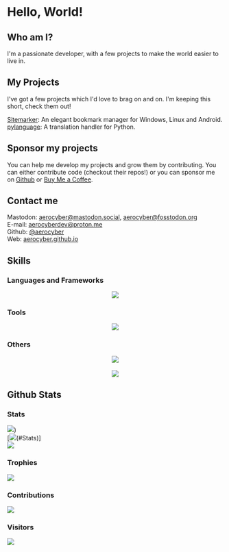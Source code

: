 # Hello, World!

## Who am I?

I'm a passionate developer, with a few projects to make the world easier to live in.

## My Projects

I've got a few projects which I'd love to brag on and on. I'm keeping this short, check them out!

[Sitemarker](https://github.com/aerocyber/sitemarker): An elegant bookmark manager for Windows, Linux and Android.
[pylanguage](https://github.com/aerocyber/pylanguage): A translation handler for Python.

## Sponsor my projects

You can help me develop my projects and grow them by contributing. You can either contribute code (checkout their repos!) or you can sponsor me on [Github](https://github.com/sponsors/aerocyber) or [Buy Me a Coffee](https://buymeacoffee.com/aerocyber).

## Contact me

Mastodon: [aerocyber@mastodon.social](https://mastodon.social/@aerocyber@mastodon.social), [aerocyber@fosstodon.org](https://mastodon.social/@aerocyber@fosstodon.org) <br/>
E-mail: [aerocyberdev@proton.me](mailto:aerocyberdev@proton.me) <br/>
Github: [@aerocyber](https://github.com/aerocyber)<br/>
Web: [aerocyber.github.io](https://aerocyber.github.io)<br/>


## Skills

### Languages and Frameworks
<div align="center">
	<img src="https://go-skill-icons.vercel.app/api/icons?i=js,html,css,py,dart,flutter,c,java,lua,md,ts,bash,flask,react,bulma,gtk,kotlin,latex"/>
</div>

### Tools
<div align="center">
	<img src="https://go-skill-icons.vercel.app/api/icons?i=git,docker,firebase,mysql,sqlite,androidstudio,nodejs,npm,qt,github,githubactions,gitlab,anaconda"/>
</div>

### Others
<div align="center">
	<img src="https://go-skill-icons.vercel.app/api/icons?i=arch,kali,kde,linux,ubuntu,windows"/>
	<br/> <br/>
	<img src="https://img.shields.io/badge/Inkscape-e0e0e0?style=for-the-badge&logo=inkscape&logoColor=080A13"/>
</div>

## Github Stats

### Stats

[![](https://github-readme-stats.vercel.app/api?username=aerocyber&theme=radical&hide_border=false&include_all_commits=true&count_private=true)](#Stats))<br/>
[![](https://github-readme-streak-stats.herokuapp.com/?user=aerocyber&theme=radical&hide_border=false)(#Stats)]<br/>
[![](https://github-readme-stats.vercel.app/api/top-langs/?username=aerocyber&theme=radical&hide_border=false&include_all_commits=true&count_private=true&layout=compact)](#STats)<br/>


### Trophies

[![](https://github-profile-trophy.vercel.app/?username=aerocyber&theme=radical&no-frame=false&no-bg=true&margin-w=4)](#Trophies)

### Contributions

[![](https://github-contributor-stats.vercel.app/api?username=aerocyber&limit=5&theme=monokai&combine_all_yearly_contributions=true)](#Contributions)

### Visitors

[![](https://visitcount.itsvg.in/api?id=aerocyber&icon=0&color=0)](#Visitors)
